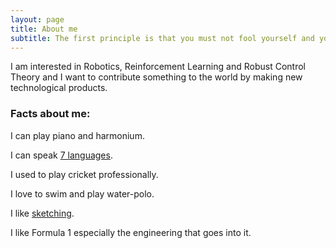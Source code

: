```yaml
---
layout: page
title: About me
subtitle: The first principle is that you must not fool yourself and you are the easiest person to fool -Richard Feynman
---
```


I am interested in Robotics, Reinforcement Learning and Robust Control Theory and I want to contribute something to the world by making new technological products.


### Facts about me:
I can play piano and harmonium.

I can speak [7 languages](https://drive.google.com/file/d/1BLh826hWjfB9WzqxdRMtBk1tdjcRABrI/view?usp=sharing).

I used to play cricket professionally.

I love to swim and play water-polo.

I like [sketching](https://drive.google.com/drive/folders/10i5ru6oahtPOYvSR3Yadbabe0xIXm_x9?usp=sharing).

I like Formula 1 especially the engineering that goes into it.
